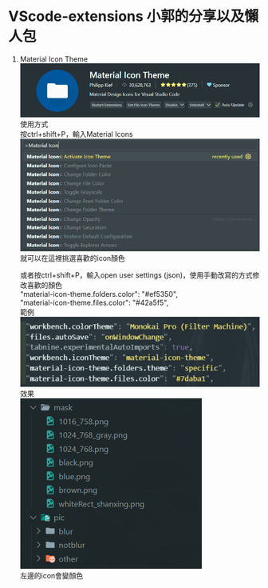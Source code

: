 # VScode-extensions 小郭的分享以及懶人包
1. Material Icon Theme
   ![image](https://github.com/Iamnobodyy/VScode-extensions/blob/main/images/Material%20Icon%20Theme1.png?raw=true)  
   使用方式  
   按ctrl+shift+P，輸入Material Icons  
   ![image](https://github.com/Iamnobodyy/VScode-extensions/blob/main/images/Material%20Icon%20Theme2.png?raw=true)  
   就可以在這裡挑選喜歡的icon顏色  

   或者按ctrl+shift+P，輸入open user settings (json)，使用手動改寫的方式修改喜歡的顏色  
   "material-icon-theme.folders.color": "#ef5350",  
   "material-icon-theme.files.color": "#42a5f5",  
   範例  
   ![image](https://github.com/Iamnobodyy/VScode-extensions/blob/main/images/Material%20Icon%20Theme3.png?raw=true)  
   效果  
   ![image](https://github.com/Iamnobodyy/VScode-extensions/blob/main/images/Material%20Icon%20Theme4.png?raw=true)  
   左邊的icon會變顏色
